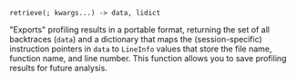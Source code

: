 ```
retrieve(; kwargs...) -> data, lidict
```

"Exports" profiling results in a portable format, returning the set of all backtraces (`data`) and a dictionary that maps the (session-specific) instruction pointers in `data` to `LineInfo` values that store the file name, function name, and line number. This function allows you to save profiling results for future analysis.
